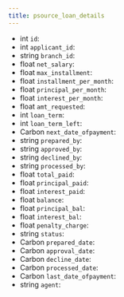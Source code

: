 ```yaml
---
title: psource_loan_details  
---
```


- int `id`:
- int `applicant_id`:
- string `branch_id`:
- float `net_salary`:
- float `max_installment`:
- float `installment_per_month`:
- float `principal_per_month`:
- float `interest_per_month`:
- float `amt_requested`:
- int `loan_term`:
- int `loan_term_left`:
- Carbon `next_date_ofpayment`:
- string `prepared_by`:
- string `approved_by`:
- string `declined_by`:
- string `processed_by`:
- float `total_paid`:
- float `principal_paid`:
- float `interest_paid`:
- float `balance`:
- float `principal_bal`:
- float `interest_bal`:
- float `penalty_charge`:
- string `status`:
- Carbon `prepared_date`:
- Carbon `approval_date`:
- Carbon `decline_date`:
- Carbon `processed_date`:
- Carbon `last_date_ofpayment`:
- string `agent`:
